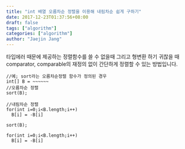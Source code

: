 ```yaml
---
title: "int 배열 오름차순 정렬을 이용해 내림차순 쉽게 구하기"
date: 2017-12-23T01:37:56+08:00
draft: false
tags: ["algorithm"]
categories: ["algorithm"]
author: "Jaejin Jang"
---
```


타입에러 때문에 제공하는 정렬함수를 쓸 수 없을때 그리고 형변환 하기 귀찮을 때<br>
comparator, comparable의 재정의 없이 간단하게 정렬할 수 있는 방법입니다.

```
//예; sort라는 오름차순정렬 함수가 정의된 경우
int[] B = ~~~~~~
//오름차순 정렬
sort(B);

//내림차순 정렬
for(int i=0;i<B.length;i++)
  B[i] = -B[i]

sort(B);

for(int i=0;i<B.length;i++)
  B[i] = -B[i]
```
